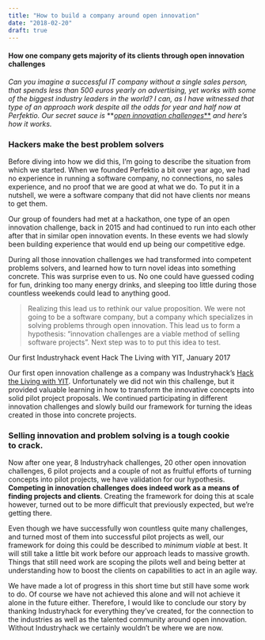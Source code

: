 ```yaml
---
title: "How to build a company around open innovation"
date: "2018-02-20"
draft: true
---
```


#### How one company gets majority of its clients through open innovation challenges

_Can you imagine a successful IT company without a single sales person, that spends less than 500 euros yearly on advertising, yet works with some of the biggest industry leaders in the world? I can, as I have witnessed that type of an approach work despite all the odds for year and half now at Perfektio. Our secret sauce is_ **[_open innovation challenges_**](https://en.wikipedia.org/wiki/Open_innovation) _and here’s how it works._

### Hackers make the best problem solvers

Before diving into how we did this, I’m going to describe the situation from which we started. When we founded Perfektio a bit over year ago, we had no experience in running a software company, no connections, no sales experience, and no proof that we are good at what we do. To put it in a nutshell, we were a software company that did not have clients nor means to get them.

Our group of founders had met at a hackathon, one type of an open innovation challenge, back in 2015 and had continued to run into each other after that in similar open innovation events. In these events we had slowly been building experience that would end up being our competitive edge.

During all those innovation challenges we had transformed into competent problems solvers, and learned how to turn novel ideas into something concrete. This was surprise even to us. No one could have guessed coding for fun, drinking too many energy drinks, and sleeping too little during those countless weekends could lead to anything good.

> Realizing this lead us to rethink our value proposition. We were not going to be a software company, but a company which specializes in solving problems through open innovation. This lead us to form a hypothesis: “innovation challenges are a viable method of selling software projects”. Next step was to to put this idea to test.

Our first Industryhack event Hack The Living with YIT, January 2017

Our first open innovation challenge as a company was Industryhack’s [Hack the Living with YIT](https://industryhack.com/challenges/hacktheliving/). Unfortunately we did not win this challenge, but it provided valuable learning in how to transform the innovative concepts into solid pilot project proposals. We continued participating in different innovation challenges and slowly build our framework for turning the ideas created in those into concrete projects.

### Selling innovation and problem solving is a tough cookie to crack.

Now after one year, 8 Industryhack challenges, 20 other open innovation challenges, 6 pilot projects and a couple of not as fruitful efforts of turning concepts into pilot projects, we have validation for our hypothesis. **Competing in innovation challenges does indeed work as a means of finding projects and clients**. Creating the framework for doing this at scale however, turned out to be more difficult that previously expected, but we’re getting there.

Even though we have successfully won countless quite many challenges, and turned most of them into successful pilot projects as well, our framework for doing this could be described to _minimum viable_ at best. It will still take a little bit work before our approach leads to massive growth. Things that still need work are scoping the pilots well and being better at understanding how to boost the clients on capabilities to act in an agile way.

We have made a lot of progress in this short time but still have some work to do. Of course we have not achieved this alone and will not achieve it alone in the future either. Therefore, I would like to conclude our story by thanking Industryhack for everything they’ve created, for the connection to the industries as well as the talented community around open innovation. Without Industryhack we certainly wouldn’t be where we are now.
